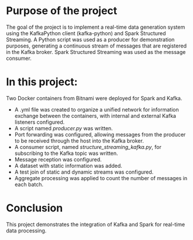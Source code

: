 # Purpose of the project
The goal of the project is to implement a real-time data generation system using the KafkaPython client (kafka-python) and Spark Structured Streaming.
A Python script was used as a producer for demonstration purposes, generating a continuous stream of messages that are registered in the Kafka broker.
Spark Structured Streaming was used as the message consumer.

# In this project:
Two Docker containers from Bitnami were deployed for Spark and Kafka.
- A .yml file was created to organize a unified network for information exchange between the containers, with internal and external Kafka listeners configured.
- A script named *producer.py* was written.
- Port forwarding was configured, allowing messages from the producer to be received through the host into the Kafka broker.
- A consumer script, named *structure_streaming_kafka.py*, for subscribing to the Kafka topic was written.
- Message reception was configured.
- A dataset with static information was added.
- A test join of static and dynamic streams was configured.
- Aggregate processing was applied to count the number of messages in each batch.

# Conclusion
This project demonstrates the integration of Kafka and Spark for real-time data processing.
